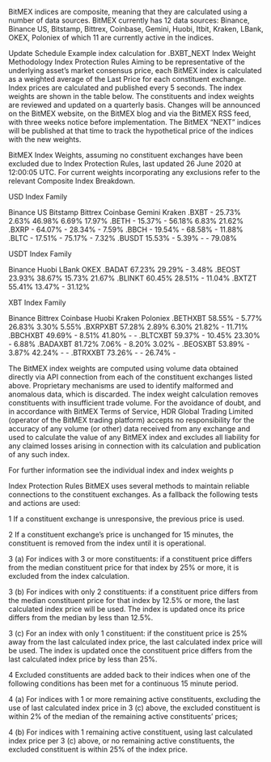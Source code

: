 BitMEX indices are composite, meaning that they are calculated using a number of data sources. BitMEX currently has 12 data sources: 
Binance, Binance US, Bitstamp, Bittrex, Coinbase, Gemini, Huobi, Itbit, Kraken, LBank, OKEX, Poloniex of which 11 are currently active in the indices.

Update Schedule
Example index calculation for .BXBT_NEXT
Index Weight Methodology
Index Protection Rules
Aiming to be representative of the underlying asset’s market consensus price, each BitMEX index is calculated as a weighted average of the Last Price for each constituent exchange. 
Index prices are calculated and published every 5 seconds. The index weights are shown in the table below. The constituents and index weights are reviewed and updated on a quarterly 
basis. Changes will be announced on the BitMEX website, on the BitMEX blog and via the BitMEX RSS feed, with three weeks notice before implementation. The BitMEX “NEXT” indices will 
be published at that time to track the hypothetical price of the indices with the new weights.

BitMEX Index Weights, assuming no constituent exchanges have been excluded due to Index Protection Rules, last updated 26 June 2020 at 12:00:05 UTC. For current weights incorporating any exclusions refer to the relevant Composite Index Breakdown.


USD Index Family

Binance US	Bitstamp	Bittrex	Coinbase	Gemini	Kraken
.BXBT	-	25.73%	2.63%	46.98%	6.69%	17.97%
.BETH	-	15.37%	-	56.18%	6.83%	21.62%
.BXRP	-	64.07%	-	28.34%	-	7.59%
.BBCH	-	19.54%	-	68.58%	-	11.88%
.BLTC	-	17.51%	-	75.17%	-	7.32%
.BUSDT	15.53%	-	5.39%	-	-	79.08%

USDT Index Family

Binance	Huobi	LBank	OKEX
.BADAT	67.23%	29.29%	-	3.48%
.BEOST	23.93%	38.67%	15.73%	21.67%
.BLINKT	60.45%	28.51%	-	11.04%
.BXTZT	55.41%	13.47%	-	31.12%

XBT Index Family

Binance	Bittrex	Coinbase	Huobi	Kraken	Poloniex
.BETHXBT	58.55%	-	5.77%	26.83%	3.30%	5.55%
.BXRPXBT	57.28%	2.89%	6.30%	21.82%	-	11.71%
.BBCHXBT	49.69%	-	8.51%	41.80%	-	-
.BLTCXBT	59.37%	-	10.45%	23.30%	-	6.88%
.BADAXBT	81.72%	7.06%	-	8.20%	3.02%	-
.BEOSXBT	53.89%	-	3.87%	42.24%	-	-
.BTRXXBT	73.26%	-	-	26.74%	-	

The BitMEX index weights are computed using volume data obtained directly via API connection from each of the constituent exchanges listed above.
 Proprietary mechanisms are used to identify malformed and anomalous data, which is discarded. The index weight calculation 
 removes constituents with insufficient trade volume.
For the avoidance of doubt, and in accordance with BitMEX Terms of Service, HDR Global Trading Limited (operator of the BitMEX trading 
platform) accepts no responsibility for the accuracy of any volume (or other) data received from any exchange and used to calculate the 
value of any BitMEX index and excludes all liability for any claimed losses arising in connection with its calculation and publication 
of any such index.

For further information see the individual index and index weights p

Index Protection Rules
BitMEX uses several methods to maintain reliable connections to the constituent exchanges. As a fallback the following tests and actions are used:

1 If a constituent exchange is unresponsive, the previous price is used.

2 If a constituent exchange’s price is unchanged for 15 minutes, the constituent is 
removed from the index until it is operational.

3 (a) For indices with 3 or more constituents: if a constituent price differs from the median 
constituent price for that index by 25% or more, it is excluded from the index calculation.

3 (b) For indices with only 2 constituents: if a constituent price differs from the median constituent 
price for that index by 12.5% or more, the last calculated index price will be used. The index is 
updated once its price differs from the median by less than 12.5%.

3 (c) For an index with only 1 constituent: if the constituent price is 25% away from the last 
calculated index price, the last calculated index price will be used. The index is updated once 
the constituent price differs from the last calculated index price by less than 25%.

4 Excluded constituents are added back to their indices when one of the following conditions has 
been met for a continuous 15 minute period.

4 (a) For indices with 1 or more remaining active constituents, excluding the use of last calculated 
index price in 3 (c) above, the excluded constituent is within 2% of the median of the remaining 
active constituents’ prices;

4 (b) For indices with 1 remaining active constituent, using last calculated index price per 3 (c) 
above, or no remaining active constituents, the excluded constituent is within 25% of the index price.
